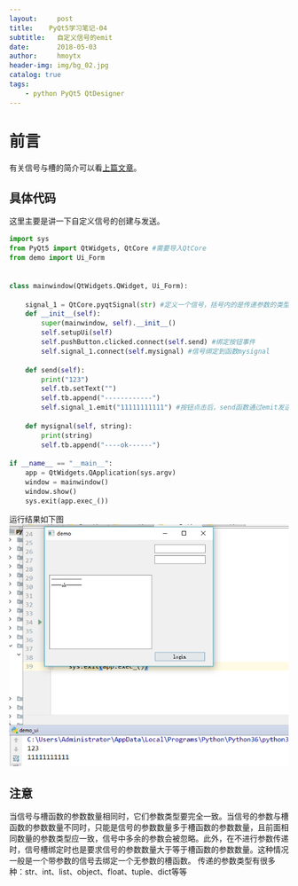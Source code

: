 ```yaml
---
layout:     post
title:    PyQt5学习笔记-04
subtitle:   自定义信号的emit
date:       2018-05-03
author:     hmoytx
header-img: img/bg_02.jpg
catalog: true
tags:
    - python PyQt5 QtDesigner
---
```


# 前言
有关信号与槽的简介可以看[上篇文章](https://hmoytx.github.io/2018/05/02/PyQt5%E5%AD%A6%E4%B9%A0%E7%AC%94%E8%AE%B0-03/)。
## 具体代码
这里主要是讲一下自定义信号的创建与发送。
```python
import sys
from PyQt5 import QtWidgets, QtCore #需要导入QtCore
from demo import Ui_Form


class mainwindow(QtWidgets.QWidget, Ui_Form):

    signal_1 = QtCore.pyqtSignal(str) #定义一个信号，括号内的是传递参数的类型，可以有很多类型
    def __init__(self):
        super(mainwindow, self).__init__()
        self.setupUi(self)
        self.pushButton.clicked.connect(self.send) #绑定按钮事件
        self.signal_1.connect(self.mysignal) #信号绑定到函数mysignal
    
    def send(self):
        print("123")
        self.tb.setText("")
        self.tb.append("------------")
        self.signal_1.emit("11111111111") #按钮点击后，send函数通过emit发送信号
    
    def mysignal(self, string):
        print(string)
        self.tb.append("----ok------")

if __name__ == "__main__":
    app = QtWidgets.QApplication(sys.argv)
    window = mainwindow()
    window.show()
    sys.exit(app.exec_())

```
运行结果如下图
![emit](/img/emit.png)

## 注意
当信号与槽函数的参数数量相同时，它们参数类型要完全一致。当信号的参数与槽函数的参数数量不同时，只能是信号的参数数量多于槽函数的参数数量，且前面相同数量的参数类型应一致，信号中多余的参数会被忽略。此外，在不进行参数传递时，信号槽绑定时也是要求信号的参数数量大于等于槽函数的参数数量。这种情况一般是一个带参数的信号去绑定一个无参数的槽函数。
传递的参数类型有很多种：str、int、list、object、float、tuple、dict等等
